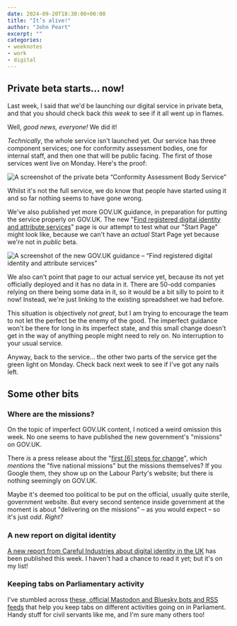 ```yaml
---
date: 2024-09-20T18:30:00+00:00
title: "It’s alive!"
author: "John Peart"
excerpt: ""
categories:
- weeknotes
- work
- digital
---
```


## Private beta starts... now!

Last week, I said that we'd be launching our digital service in private beta, and that you should check back *this week* to see if it all went up in flames.

Well, *good news, everyone!* We did it!

*Technically*, the whole service isn't launched yet. Our service has three component services; one for conformity assessment bodies, one for internal staff, and then one that will be public facing. The first of those services went live on Monday. Here's the proof:

![A screenshot of the private beta “Conformity Assessment Body Service”](/assets/images/posts/2024/09/20/weeknote/private-beta-service.png)

Whilst it's not the full service, we do know that people have started using it and so far nothing seems to have gone wrong.

We've also published yet more GOV.UK guidance, in preparation for putting the service properly on GOV.UK. The new "[Find registered digital identity and attribute services](https://www.gov.uk/guidance/find-registered-digital-identity-and-attribute-services)" page is our attempt to test what our "Start Page" might look like, because we can't have an *actual* Start Page yet because we're not in *public* beta.

![A screenshot of the new GOV.UK guidance – “Find registered digital identity and attribute services”](/assets/images/posts/2024/09/20/weeknote/new-govuk-guidance.png)

We also can't point that page to our actual service yet, because its not yet officially deployed and it has no data in it. There are 50-odd companies relying on there being some data in it, so it would be a bit silly to point to it now! Instead, we're just linking to the existing spreadsheet we had before. 

This situation is objectively *not great*, but I am trying to encourage the team to not let the perfect be the enemy of the good. The imperfect guidance won't be there for long in its imperfect state, and this small change doesn't get in the way of anything people might need to rely on. No interruption to your usual service.

Anyway, back to the service... the other two parts of the service get the green light on Monday. Check back next week to see if I've got any nails left.

## Some other bits

### Where are the missions?

On the topic of imperfect GOV.UK content, I noticed a weird omission this week. No one seems to have published the new government's "missions" on GOV.UK.

There *is* a press release about the "[first \[6\] steps for change](https://www.gov.uk/government/news/our-first-steps-for-change)", which *mentions* the "five national missions" but the missions themselves? If you Google them, they show up on the Labour Party's website; but there is nothing seemingly on GOV.UK.

Maybe it's deemed too political to be put on the official, usually quite sterile, government website. But every second sentence inside government at the moment is about "delivering on the missions" – as you would expect – so it's just *odd*. *Right?*

### A new report on digital identity

[A new report from Careful Industries about digital identity in the UK](https://static1.squarespace.com/static/5dc968e72502ee46b88c1a4a/t/66eaa6bd544a5622d2f8cf37/1726654168404/rachel-coldicutt-obe-2024-digital-identity-in-the-uk-a-rapid-response-study-careful-industries.pdf) has been published this week. I haven't had a chance to read it yet; but it's on my list!

### Keeping tabs on Parliamentary activity

I've stumbled across [these, official Mastodon and Bluesky bots and RSS feeds](https://ukparliament.github.io/ontologies/meta/bots/) that help you keep tabs on different activities going on in Parliament. Handy stuff for civil servants like me, and I'm sure many others too!

